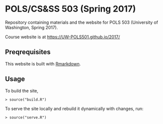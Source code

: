 # POLS/CS&SS 503 (Spring 2017)

Repository containing materials and the website for POLS 503 (University of Washington, Spring 2017).

Course website is at https://UW-POLS501.github.io/2017/

## Preqrequisites

This website is built with [Rmarkdown](http://rmarkdown.rstudio.com/rmarkdown_websites.html#overview).

## Usage

To build the site,
```rconsole
> source("build.R")
```

To serve the site locally and rebuild it dynamically with changes, run:
```rconsole
> source("serve.R")
```
